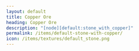 ```yaml
---
layout: default
title: Copper Ore
heading: Copper Ore
description: "[node][default:stone_with_copper]"
permalink: /items/default-stone-with-copper/
icon: /items/textures/default_stone.png
---
```

